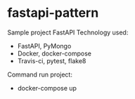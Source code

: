 # fastapi-pattern
Sample project FastAPI
Technology used:
 - FastAPI, PyMongo
 - Docker, docker-compose
 - Travis-ci, pytest, flake8

Command run project:
  - docker-compose up

